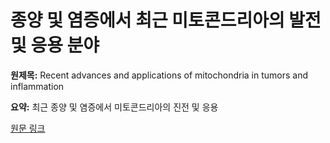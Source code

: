 # 종양 및 염증에서 최근 미토콘드리아의 발전 및 응용 분야

**원제목:** Recent advances and applications of mitochondria in tumors and inflammation

**요약:** 최근 종양 및 염증에서 미토콘드리아의 진전 및 응용

[원문 링크](https://scholar.google.com/scholar_url?url=https://link.springer.com/article/10.1186/s12967-025-06722-w&hl=ko&sa=X&d=7113306033254010063&ei=6ip1aN-UHa6l6rQPqMOL8Aw&scisig=AAZF9b_YL25oUG3resMpBF8XpDw3&oi=scholaralrt&hist=BNQUaiIAAAAJ:4393926343879867803:AAZF9b-nymL4ZNR6SET6mfwIDAS0&html=&pos=7&folt=kw-top)
